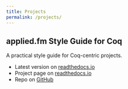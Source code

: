 ```yaml
---
title: Projects
permalink: /projects/
---
```


## applied.fm Style Guide for Coq

A practical style guide for Coq-centric projects.

* Latest version on [readthedocs.io](https://vstyle.readthedocs.io/)
* Project page on [readthedocs.io](https://readthedocs.org/projects/vstyle/)
* Repo on [GitHub](https://github.com/appliedfm/vstyle)
